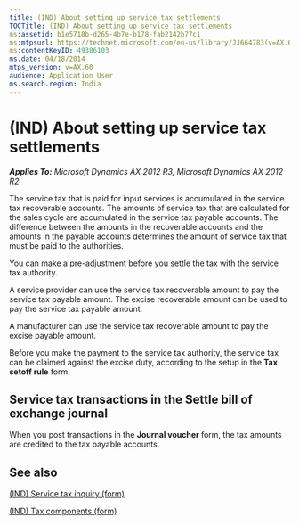 ```yaml
---
title: (IND) About setting up service tax settlements
TOCTitle: (IND) About setting up service tax settlements
ms:assetid: b1e5718b-d265-4b7e-b178-fab2142b77c1
ms:mtpsurl: https://technet.microsoft.com/en-us/library/JJ664783(v=AX.60)
ms:contentKeyID: 49386103
ms.date: 04/18/2014
mtps_version: v=AX.60
audience: Application User
ms.search.region: India
---
```


# (IND) About setting up service tax settlements 


_**Applies To:** Microsoft Dynamics AX 2012 R3, Microsoft Dynamics AX 2012 R2_

The service tax that is paid for input services is accumulated in the service tax recoverable accounts. The amounts of service tax that are calculated for the sales cycle are accumulated in the service tax payable accounts. The difference between the amounts in the recoverable accounts and the amounts in the payable accounts determines the amount of service tax that must be paid to the authorities.

You can make a pre-adjustment before you settle the tax with the service tax authority.

A service provider can use the service tax recoverable amount to pay the service tax payable amount. The excise recoverable amount can be used to pay the service tax payable amount.

A manufacturer can use the service tax recoverable amount to pay the excise payable amount.

Before you make the payment to the service tax authority, the service tax can be claimed against the excise duty, according to the setup in the **Tax setoff rule** form.

## Service tax transactions in the Settle bill of exchange journal

When you post transactions in the **Journal voucher** form, the tax amounts are credited to the tax payable accounts.

## See also

[(IND) Service tax inquiry (form)](https://technet.microsoft.com/en-us/library/jj664526\(v=ax.60\))

[(IND) Tax components (form)](https://technet.microsoft.com/en-us/library/jj664734\(v=ax.60\))

  


